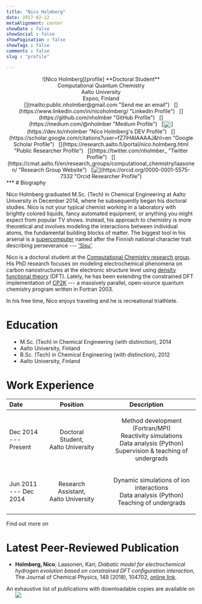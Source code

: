 ```yaml
---
title: "Nico Holmberg"
date: 2017-02-22
metaAlignment: center
showDate : false
showSocial : false
showPagination : false
showTags : false
comments : false
slug : "profile"

---
```

<link rel="stylesheet" href="https://use.fontawesome.com/releases/v5.2.0/css/all.css" integrity="sha384-hWVjflwFxL6sNzntih27bfxkr27PmbbK/iSvJ+a4+0owXq79v+lsFkW54bOGbiDQ" crossorigin="anonymous">
<link rel="stylesheet" href="https://cdn.rawgit.com/jpswalsh/academicons/master/css/academicons.min.css">
<center>
  ![Nico Holmberg][profile]
  **Doctoral Student**<br/>
  Computational Quantum Chemistry<br/>
  Aalto University<br/>
  <i class="fas fa-map-marker-alt fa-lg" style="color:#08b470ff"></i> Espoo, Finland<br/>
  [<i class="fas fa-envelope fa-lg" style="color:#08b470ff"></i>](mailto:public.nholmber@gmail.com "Send me an email")
  &nbsp;    [<i class="fab fa-linkedin-square fa-lg" style="color:#0077B5"></i>](https://www.linkedin.com/in/nicoholmberg/ "LinkedIn Profile")
  &nbsp;    [<i class="fab fa-github fa-lg" style="color:#211F1F"></i>](https://github.com/nholmber "GitHub Profile")
  &nbsp;    [<i class="fab fa-medium fa-lg" style="color:#000000"></i>](https://medium.com/@nholmber "Medium Profile")
  &nbsp;    [<img src="https://d2fltix0v2e0sb.cloudfront.net/dev-badge.svg" alt="Nico Holmberg's DEV Profile" height="20" width="20" style="vertical-align:text-top; display:inline" />](https://dev.to/nholmber "Nico Holmberg's DEV Profile")
  &nbsp;    [<i class="ai ai-google-scholar ai-lg" style="color:#4885ed"></i>](https://scholar.google.com/citations?user=fZ7iHAIAAAAJ&hl=en "Google Scholar Profile")
  &nbsp;    [<i class="fas fa-user fa-lg" style="color:#08b470ff"></i>](https://research.aalto.fi/portal/nico.holmberg.html "Public Researcher Profile")
  &nbsp;    [<i class="fab fa-twitter fa-lg" style="color:#00aced"></i>](https://twitter.com/nholmber_ "Twitter Profile")
  &nbsp;    [<i class="fas fa-globe-americas fa-lg" style="color:#08b470ff"></i>](https://cmat.aalto.fi/en/research_groups/computational_chemistry/laasonen/ "Research Group Website")
  &nbsp;    [<img src="https://orcid.org/sites/default/files/images/orcid_24x24.png" style="vertical-align:text-top; display:inline" />](https://orcid.org/0000-0001-5575-7332 "Orcid Researcher Profile")

</center>
***
# Biography

Nico Holmberg graduated M.Sc. (Tech) in Chemical Engineering at Aalto University in December 2014, where he subsequently began his doctoral studies. Nico is not your typical chemist working in a laboratory with brightly colored liquids, fancy automated equipment, or anything you might expect from popular TV shows. Instead, his approach to chemistry is more theoretical and involves modeling the interactions between individual atoms, the fundamental building blocks of matter. The biggest tool in his arsenal is a [supercomputer](https://www.csc.fi/en/-/csc-n-sisu-supertietokone-euroopan-nopeimpien-joukkoon?_82_languageId=en_US) named after the Finnish national character trait describing perseverance --- ['Sisu'](https://en.wikipedia.org/wiki/Sisu).

Nico is a doctoral student at the [Computational Chemistry research group](https://chemistry.aalto.fi/en/research/computational_chemistry/information/). His PhD research focuses on modeling electrochemical phenomena on carbon nanostructures at the electronic structure level using [density functional theory](https://en.wikipedia.org/wiki/Density_functional_theory) (DFT). Lately, he has been extending the constrained DFT implementation of [CP2K](https://www.cp2k.org/) --- a massively parallel, open-source quantum chemistry program written in Fortran 2003.

In his free time, Nico enjoys traveling and he is recreational triathlete.


# Education
<ul class="fa-ul" style="margin:13px">
  <li> <i class="fas fa-graduation-cap fa-lg" aria-hidden="true"></i> M.Sc. (Tech) in Chemical Engineering (with distinction), 2014 </li>
  <li style="font-size:14px"> <i class="fas fa-graduation-cap fa-lg" aria-hidden="true" style="color:white; font-size:22.5px"></i> Aalto University, Finland </li>
  <li> <i class="fas fa-graduation-cap fa-lg" aria-hidden="true"></i> B.Sc. (Tech) in Chemical Engineering (with distinction), 2012 </li>
  <li style="font-size:14px"> <i class="fas fa-graduation-cap fa-lg" aria-hidden="true" style="color:white; font-size:22.5px"></i> Aalto University, Finland </li>
</ul>

# Work Experience

| Date                  |  Position          | Description        |
|:--------------------- |:-------------------:|:-----------------:|
| Dec 2014 </br> --- Present  | Doctoral Student, </br> Aalto University |  <ul style="list-style-type:none"><li> Method development (Fortran/MPI) [<i class="fab fa-github fa-lg" style="color:#211F1F"></i>](https://github.com/nholmber "GitHub Profile") </li><li> Reactivity simulations </li><li> Data analysis (Python) </li><li> Supervision & teaching of undergrads </li></ul>|
| Jun 2011 </br> --- Dec 2014 | Research Assistant, </br> Aalto University |  <ul style="list-style-type:none"><li>Dynamic simulations of ion interactions</li><li> Data analysis (Python) </li><li>Teaching of undergrads</li></ul>|

Find out more on [<i class="fab fa-linkedin-square fa-lg" style="color:#0077B5"></i>](https://www.linkedin.com/in/nicoholmberg/ "LinkedIn Profile")

# Latest Peer-Reviewed Publication

- **Holmberg, Nico**; Laasonen, Kari; *Diabatic model for electrochemical hydrogen evolution based on constrained DFT configuration interaction*, The Journal of Chemical Physics, 149 (2018), 104702, [online link](https://doi.org/10.1063/1.5038959).

An exhaustive list of publications with downloadable copies are available on
&nbsp;    [<i class="ai ai-google-scholar ai-lg" style="color:#4885ed"></i>](https://scholar.google.com/citations?user=fZ7iHAIAAAAJ&hl=en "Google Scholar Profile")
&nbsp;    [<i class="fas fa-user fa-lg" style="color:#08b470ff"></i>](https://research.aalto.fi/portal/nico.holmberg.html "Public Researcher Profile")
&nbsp;    [<img src="https://orcid.org/sites/default/files/images/orcid_24x24.png" style="vertical-align:text-top; display:inline" />](https://orcid.org/0000-0001-5575-7332 "Orcid Researcher Profile")

[profile]: https://res.cloudinary.com/nholmber/image/upload/c_scale,w_200/v1533803085/img-600x600_buh1cy.png "Nico Holmberg"
[orcid]: https://orcid.org/sites/default/files/images/orcid_24x24.png
